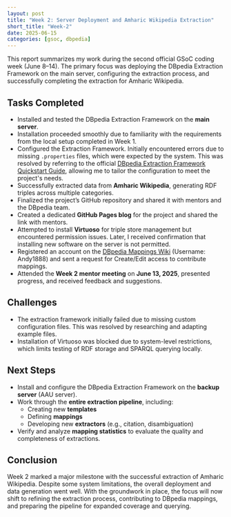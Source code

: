 ```yaml
---
layout: post
title: "Week 2: Server Deployment and Amharic Wikipedia Extraction"
short_title: "Week-2"
date: 2025-06-15
categories: [gsoc, dbpedia]
---
```


This report summarizes my work during the second official GSoC coding week (June 8–14). The primary focus was deploying the DBpedia Extraction Framework on the main server, configuring the extraction process, and successfully completing the extraction for Amharic Wikipedia.

<!--more-->

## Tasks Completed

- Installed and tested the DBpedia Extraction Framework on the **main server**.
- Installation proceeded smoothly due to familiarity with the requirements from the local setup completed in Week 1.
- Configured the Extraction Framework. Initially encountered errors due to missing `.properties` files, which were expected by the system. This was resolved by referring to the official [DBpedia Extraction Framework Quickstart Guide](https://github.com/dbpedia/extraction-framework/blob/master/documentation/quickstart.md), allowing me to tailor the configuration to meet the project's needs.
- Successfully extracted data from **Amharic Wikipedia**, generating RDF triples across multiple categories.
- Finalized the project’s GitHub repository and shared it with mentors and the DBpedia team.
- Created a dedicated **GitHub Pages blog** for the project and shared the link with mentors.
- Attempted to install **Virtuoso** for triple store management but encountered permission issues. Later, I received confirmation that installing new software on the server is not permitted.
- Registered an account on the [DBpedia Mappings Wiki](https://mappings.dbpedia.org) (Username: Andy1888) and sent a request for Create/Edit access to contribute mappings.
- Attended the **Week 2 mentor meeting** on **June 13, 2025**, presented progress, and received feedback and suggestions.

## Challenges

- The extraction framework initially failed due to missing custom configuration files. This was resolved by researching and adapting example files.
- Installation of Virtuoso was blocked due to system-level restrictions, which limits testing of RDF storage and SPARQL querying locally.

## Next Steps

- Install and configure the DBpedia Extraction Framework on the **backup server** (AAU server).
- Work through the **entire extraction pipeline**, including:
  - Creating new **templates**
  - Defining **mappings**
  - Developing new **extractors** (e.g., citation, disambiguation)
- Verify and analyze **mapping statistics** to evaluate the quality and completeness of extractions.

## Conclusion

Week 2 marked a major milestone with the successful extraction of Amharic Wikipedia. Despite some system limitations, the overall deployment and data generation went well. With the groundwork in place, the focus will now shift to refining the extraction process, contributing to DBpedia mappings, and preparing the pipeline for expanded coverage and querying.
